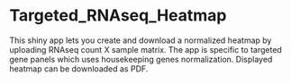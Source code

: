 # Targeted_RNAseq_Heatmap
This shiny app lets you create and download a normalized heatmap by uploading RNAseq count X sample matrix.
The app is specific to targeted gene panels which uses housekeeping genes normalization. 
Displayed heatmap can be downloaded as PDF.
